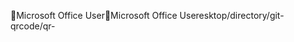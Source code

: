 Microsoft Office User                                 M i c r o s o f t   O f f i c e   U s e r   e s k t o p / d i r e c t o r y / g i t - q r c o d e / q r - 